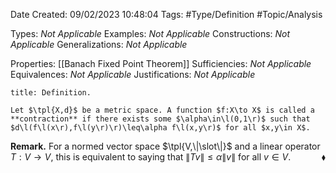 <div class="topSpace"></div>

Date Created: 09/02/2023 10:48:04
Tags: #Type/Definition #Topic/Analysis

Types: _Not Applicable_
Examples: _Not Applicable_
Constructions: _Not Applicable_
Generalizations: _Not Applicable_

Properties: [[Banach Fixed Point Theorem]]
Sufficiencies: _Not Applicable_
Equivalences: _Not Applicable_
Justifications: _Not Applicable_

``` ad-Definition
title: Definition.

Let $\tpl{X,d}$ be a metric space. A function $f:X\to X$ is called a **contraction** if there exists some $\alpha\in\l(0,1\r)$ such that $d\l(f\l(x\r),f\l(y\r)\r)\leq\alpha f\l(x,y\r)$ for all $x,y\in X$.

```

**Remark.** For a normed vector space $\tpl{V,\|\slot\|}$ and a linear operator $T:V\to V$, this is equivalent to saying that $\|Tv\|\leq\alpha\|v\|$ for all $v\in V$.<span style="float:right;">$\blacklozenge$</span>
